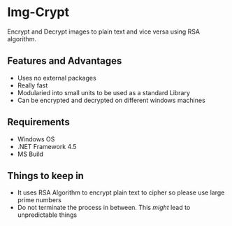 # Img-Crypt

Encrypt and Decrypt images to plain text and vice versa using RSA algorithm.

## Features and Advantages

* Uses no external packages
* Really fast 
* Modularied into small units to be used as a standard Library
* Can be encrypted and decrypted on different windows machines

## Requirements

* Windows OS
* .NET Framework 4.5
* MS Build

## Things to keep in 

* It uses RSA Algorithm to encrypt plain text to cipher so please use large prime numbers
* Do not terminate the process in between. This *might* lead to unpredictable things
